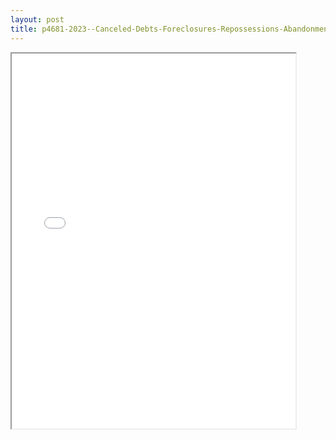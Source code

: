 ```yaml
---
layout: post
title: p4681-2023--Canceled-Debts-Foreclosures-Repossessions-Abandonments
---
```


<div class="pdf-container">
<iframe src="/ea//_pdf-2-md/p4681-2023--Canceled-Debts-Foreclosures-Repossessions-Abandonments.pdf" height="600" width="90%" allowFullScreen="true"></iframe>
</div>

